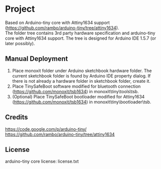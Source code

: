 # Project
Based on Arduino-tiny core with Attiny1634 support (https://github.com/rambo/arduino-tiny/tree/attiny1634).  
The folder tree contains 3rd party hardware specification and arduino-tiny core with Attiny1634 support. The tree is designed for Arduino IDE 1.5.7 (or later possibly).

## Manual Deployment

1. Place monoxit folder under Arduino sketchbook hardware folder. The current sketchbook folder is found by Arduino IDE property dialog.  If there is not already a hardware folder in sketchbook folder, create it.
2. Place TinySafeBoot software modified for bluetooth connection (https://github.com/monoxit/tsb1634)  in monoxit\tiny\tools\tsb.
3. (Optional) Place TinySafeBoot bootloader modified for Attiny1634 (https://github.com/monoxit/tsb1634) in monoxit\tiny\bootloader\tsb.

## Credits
https://code.google.com/p/arduino-tiny/  
https://github.com/rambo/arduino-tiny/tree/attiny1634

## License
arduino-tiny core license: license.txt
